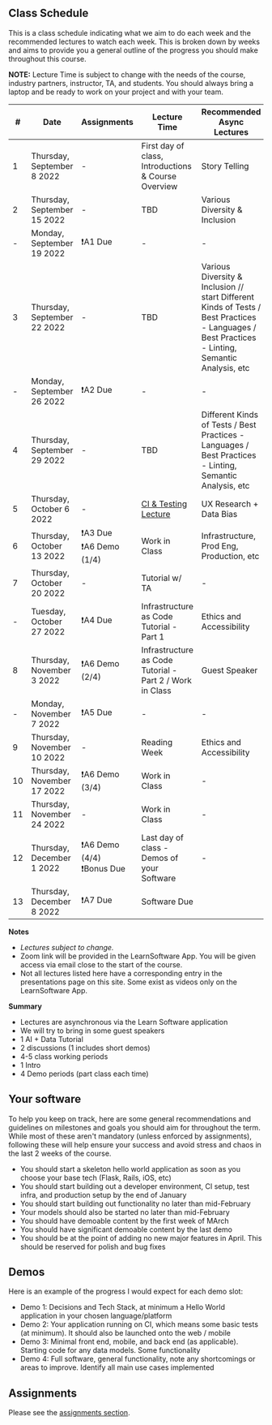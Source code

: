 ## Class Schedule

This is a class schedule indicating what we aim to do each week and the recommended lectures to watch each week. This is broken down by weeks and aims to provide you a general outline of the progress you should make throughout this course.

**NOTE:** Lecture Time is subject to change with the needs of the course, industry partners, instructor, TA, and students. You should always bring a laptop and be ready to work on your project and with your team.

| # | Date | Assignments | Lecture Time | Recommended Async Lectures |
| -- | -- | -- | -- | -- |
| 1 | Thursday, September 8 2022   | - | First day of class, Introductions & Course Overview | Story Telling |
| 2 | Thursday, September 15 2022   | - | TBD | Various Diversity & Inclusion |
| - | Monday, September 19 2022   | ❗A1 Due | - | - |
| 3 | Thursday, September 22 2022   | - | TBD | Various Diversity & Inclusion // start Different Kinds of Tests / Best Practices - Languages / Best Practices - Linting, Semantic Analysis, etc |
| - | Monday, September 26 2022   | ❗A2 Due | - | - |
| 4 | Thursday, September 29 2022   | - | TBD | Different Kinds of Tests / Best Practices - Languages / Best Practices - Linting, Semantic Analysis, etc |
| 5 | Thursday, October 6 2022  | - | [CI & Testing Lecture](https://csc491.dcsil.ca/presentations/output/ci/index.html#0) | UX Research + Data Bias |
| 6 | Thursday, October 13 2022  | ❗A3 Due<br>❗A6 Demo (1/4) | Work in Class | Infrastructure, Prod Eng, Production, etc |
| 7 | Thursday, October 20 2022  | - | Tutorial w/ TA | - | 
| - | Tuesday, October 27 2022     | ❗A4 Due | Infrastructure as Code Tutorial - Part 1 | Ethics and Accessibility | 
| 8 | Thursday, November 3 2022      | ❗A6 Demo (2/4) | Infrastructure as Code Tutorial - Part 2 / Work in Class | Guest Speaker | - | 
| - | Monday, November 7 2022  | ❗A5 Due  | - | - | 
| 9 | Thursday, November 10 2022     | - | Reading Week | Ethics and Accessibility | 
| 10 | Thursday, November 17 2022    | ❗A6 Demo (3/4) | Work in Class | - | 
| 11 | Thursday, November 24 2022    | - | Work in Class | - | 
| 12 | Thursday, December 1 2022    | ❗A6 Demo (4/4)<br>❗Bonus Due | Last day of class - Demos of your Software  | - | 
| 13 | Thursday, December 8 2022     | ❗A7 Due  |  Software Due | 

**Notes**
- _Lectures subject to change._
- Zoom link will be provided in the LearnSoftware App. You will be given access via email close to the start of the course.
- Not all lectures listed here have a corresponding entry in the presentations page on this site. Some exist as videos only on the LearnSoftware App.

**Summary**

- Lectures are asynchronous via the Learn Software application
- We will try to bring in some guest speakers
- 1 AI + Data Tutorial
- 2 discussions (1 includes short demos)
- 4-5 class working periods
- 1 Intro
- 4 Demo periods (part class each time)

## Your software

To help you keep on track, here are some general recommendations and guidelines on milestones and goals you should aim for throughout the term. While most of these aren't mandatory (unless enforced by assignments), following these will help ensure your success and avoid stress and chaos in the last 2 weeks of the course.

- You should start a skeleton hello world application as soon as you choose your base tech (Flask, Rails, iOS, etc)
- You should start building out a developer environment, CI setup, test infra, and production setup by the end of January
- You should start building out functionality no later than mid-February 
- Your models should also be started no later than mid-February
- You should have demoable content by the first week of MArch
- You should have significant demoable content by the last demo  
- You should be at the point of adding no new major features in April. This should be reserved for polish and bug fixes

## Demos

Here is an example of the progress I would expect for each demo slot:

- Demo 1: Decisions and Tech Stack, at minimum a Hello World application in your chosen language/platform
- Demo 2: Your application running on CI, which means some basic tests (at minimum). It should also be launched onto the web / mobile
- Demo 3: Minimal front end, mobile, and back end (as applicable). Starting code for any data models. Some functionality
- Demo 4: Full software, general functionality, note any shortcomings or areas to improve. Identify all main use cases implemented

## Assignments

Please see the [assignments section](../assignments/README.md).
